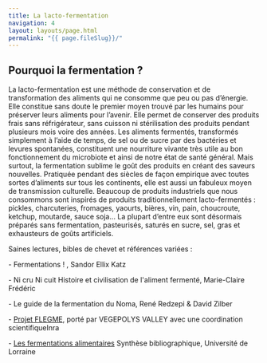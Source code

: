 ```yaml
---
title: La lacto-fermentation
navigation: 4
layout: layouts/page.html
permalink: "{{ page.fileSlug}}/"
---
```

## Pourquoi la fermentation ?

La lacto-fermentation est une méthode de conservation et de transformation des aliments qui ne consomme que peu ou pas d’énergie.
Elle constitue sans doute le premier moyen trouvé par les humains pour préserver leurs aliments pour l’avenir. Elle permet de conserver des produits frais sans réfrigérateur, sans cuisson ni stérilisation des produits pendant plusieurs mois voire des années.
Les aliments fermentés, transformés simplement à l’aide de temps, de sel ou de sucre par des bactéries et levures spontanées, constituent une nourriture vivante très utile au bon fonctionnement du microbiote et ainsi de notre état de santé général.
Mais surtout, la fermentation sublime le goût des produits en créant des saveurs nouvelles.
Pratiquée pendant des siècles de façon empirique avec toutes sortes d’aliments sur tous les continents, elle est aussi un fabuleux moyen de transmission culturelle.
Beaucoup de produits industriels que nous consommons sont inspirés de produits traditionnellement lacto-fermentés : pickles, charcuteries, fromages, yaourts, bières, vin, pain, choucroute, ketchup, moutarde, sauce soja...
La plupart d’entre eux sont désormais préparés sans fermentation, pasteurisés, saturés en sucre, sel, gras et exhausteurs de goûts artificiels.

Saines lectures, bibles de chevet et références variées :

\- Fermentations ! , Sandor Ellix Katz

\- Ni cru Ni cuit  Histoire et civilisation de l'aliment fermenté, Marie-Claire Frédéric 

\- Le guide de la fermentation du Noma, René Redzepi & David Zilber

\- [Projet FLEGME](https://www.vegepolys-valley.eu/media/flegme_flyer_191007.pdf), porté par VEGEPOLYS VALLEY avec une coordination scientifiqueInra

\- [Les fermentations alimentaires](https://ensaia.univ-lorraine.fr/sites/ensaia.univ-lorraine.fr/files/users/telechargements/rapport_final_fermentation2.pdf) Synthèse bibliographique, Université de Lorraine